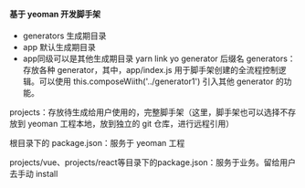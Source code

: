 #### 基于 yeoman 开发脚手架
- generators 生成期目录
- app 默认生成期目录
- app同级可以是其他生成期目录
yarn link
yo generator 后缀名
generators：存放各种 generator，其中，app/index.js 用于脚手架创建的全流程控制逻辑。可以使用 this.composeWiith('../generator1') 引入其他 generator 的功能。

projects：存放待生成给用户使用的，完整脚手架（这里，脚手架也可以选择不存放到 yeoman 工程本地，放到独立的 git 仓库，进行远程引用）

根目录下的 package.json：服务于 yeoman 工程

projects/vue、projects/react等目录下的package.json：服务于业务。留给用户去手动 install


